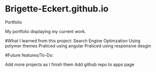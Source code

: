 # Brigette-Eckert.github.io
Portfolio


My portfolio displaying my current work.

#What I learned from this project: 
  Search Engine Optimzation 
  Using polymer themes 
  Praticed using angular
  Praticed using responsive desgin

#Future features/To-Do: 

  Add more projects as I finish them 
  Add github repo to apps page

